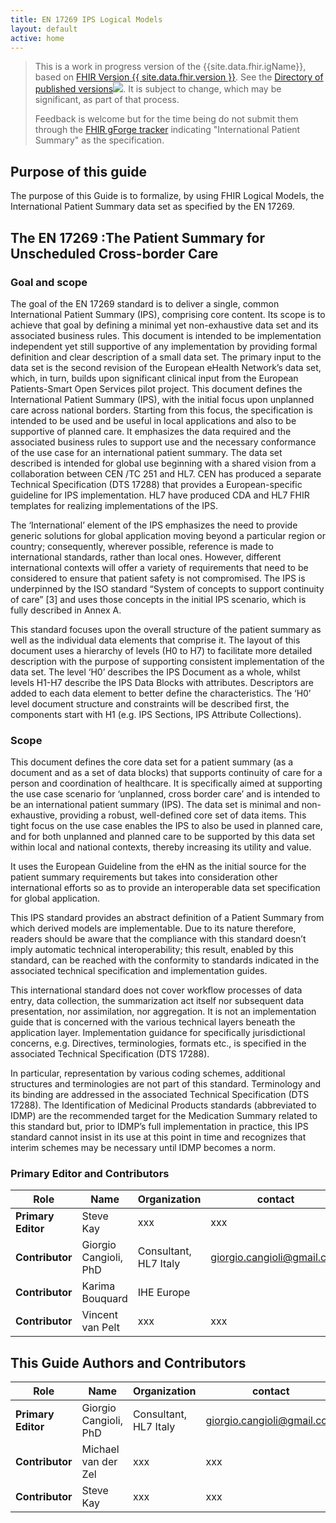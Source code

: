 ```yaml
---
title: EN 17269 IPS Logical Models
layout: default
active: home
---
```

<!-- 
### Jekyll Site Variables

These are the site variables defined [here](http://wiki.hl7.org/index.php?title=IG_Publisher_Documentation#Jekyll):

- IG Business version specification (defined in ig.json)- {% raw %}{{site.data.fhir.ig.version}} {% endraw %} = {{site.data.fhir.ig.version}}

- IG status (defined in ig.xml)- {% raw %}{{site.data.fhir.ig.status}} {% endraw %} = {{site.data.fhir.ig.status}}

- Whether is experimental IG (defined in ig.xml) - {% raw %}{{site.data.fhir.ig.experimental}} {% endraw %} = {{site.data.fhir.ig.experimental}}

- IG Publisher name (defined in ig.xml) - {% raw %}{{site.data.fhir.ig.publisher}} {% endraw %} = {{site.data.fhir.ig.publisher}}

- dependency url - e.g. "uscore" : Base url of a dependency implementation Guide (defined in ig.json) -  {% raw %} {{site.data.fhir.uscore}} {% endraw %}= {{site.data.fhir.uscore}}

- igName : Title of the implementation Guide (defined in ig.xml) -  {% raw %} {{site.data.fhir.igName}} {% endraw %}= {{site.data.fhir.igName}}

- path : path to the main FHIR specification (defined in ig.json)-  {% raw %} {{site.data.fhir.path}} {% endraw %}= {{site.data.fhir.path}}

- canonical : canonical path to this specification (defined in ig.json)-  {% raw %} {{site.data.fhir.canonical}} {% endraw %} = {{site.data.fhir.canonical}}

- errorCount : number of errors in the build file (not including HTML validation errors) -  {% raw %} {{site.data.fhir.errorCount}} {% endraw %} = {{site.data.fhir.errorCount}}

- version : version of FHIR -  {% raw %} {{site.data.fhir.version}} {% endraw %} = {{site.data.fhir.version}}

- revision : revision of FHIR -  {% raw %} {{site.data.fhir.revision}} {% endraw %} = {{site.data.fhir.revision}}

- versionFull : version-revision -  {% raw %} {{site.data.fhir.versionFull}} {% endraw %} = {{site.data.fhir.versionFull}}

- totalFiles : total number of files found by the build -  {% raw %} {{site.data.fhir.totalFiles}} {% endraw %} = {{site.data.fhir.totalFiles}}

- processedFiles : number of files genrated by the build -  {% raw %} {{site.data.fhir.processedFiles}} {% endraw %} = {{site.data.fhir.processedFiles}}

- genDate : date of generation (so date stamps in the pages can match those in the conformance resources) -  {% raw %} {{site.data.fhir.genDate}} {% endraw %} = {{site.data.fhir.genDate}}
-->
<blockquote class="stu-note">
<p>This is a work in progress version <!-- Current officially released version --> of the {{site.data.fhir.igName}}, based on <a href="{{ site.data.fhir.path }}">FHIR Version {{ site.data.fhir.version }}</a>. See the <a href="history.html">Directory of published versions<img src="external.png"/></a>. It is subject to change, which may be significant, as part of that process.
</p>
<p>
Feedback is welcome but for the time being do not submit them through the <a href="http://gforge.hl7.org/gf/project/fhir/tracker/?action=TrackerItemAdd&amp;tracker_id=677">FHIR gForge tracker</a> indicating "International Patient Summary" as the specification.
</p>
</blockquote>

## Purpose of this guide

The purpose of this Guide is to formalize, by using FHIR Logical Models, the International Patient Summary data set as specified by the EN 17269.


## The EN 17269 :The Patient Summary for Unscheduled Cross-border Care

### Goal and scope

<div>
<p>
The goal of the EN 17269 standard is to deliver a single, common International Patient Summary (IPS), comprising core content.
Its scope is to achieve that goal by defining a minimal yet non-exhaustive data set and its associated business rules. This document is intended to be implementation independent yet still supportive of any implementation by providing formal definition and clear description of a small data set. The primary input to the data set is the second revision of the European eHealth Network’s data set, which, in turn, builds upon significant clinical input from the European Patients-Smart Open Services pilot project.
This document defines the International Patient Summary (IPS), with the initial focus upon unplanned care across national borders.  Starting from this focus, the specification is intended to be used and be useful in local applications and also to be supportive of planned care.  It emphasizes the data required and the associated business rules to support use and the necessary conformance of the use case for an international patient summary.
The data set described is intended for global use beginning with a shared vision  from a collaboration between CEN /TC 251 and HL7. CEN has produced a separate Technical Specification (DTS 17288) that provides a European-specific guideline for IPS implementation. HL7 have produced CDA and HL7 FHIR  templates for realizing implementations of the IPS.</p><p>
The ‘International’ element of the IPS emphasizes the need to provide generic solutions for global application moving beyond a particular region or country; consequently, wherever possible, reference is made to international standards, rather than local ones.  However, different international contexts will offer a variety of requirements that need to be considered to ensure that patient safety is not compromised.  The IPS is underpinned by the ISO standard “System of concepts to support continuity of care” [3] and uses those concepts in the initial IPS scenario, which is fully described in Annex A.</p><p>
This standard focuses upon the overall structure of the patient summary as well as the individual data elements that comprise it.  The layout of this document uses a hierarchy of levels (H0 to H7) to facilitate more detailed description with the purpose of supporting consistent implementation of the data set.  The level ‘H0’ describes the IPS Document as a whole, whilst levels H1-H7 describe the IPS Data Blocks with attributes.  Descriptors are added to each data element to better define the characteristics. The ‘H0’ level document structure and constraints will be described first, the components start with H1 (e.g. IPS Sections, IPS Attribute Collections).</p>
</div>


<!-- TOC  the css styling for this is \pages\assets\css\project.css under 'markdown-toc'-->

<!--
* Do not remove this line (it will not be displayed)
 {:toc} -->


<!-- end TOC -->

### Scope

<div>
<p>
This document defines the core data set for a patient summary (as a document and as a set of data blocks) that supports continuity of care for a person and coordination of healthcare. It is specifically aimed at supporting the use case scenario for ‘unplanned, cross border care’ and is intended to be an international patient summary (IPS).  The data set is minimal and non-exhaustive, providing a robust, well-defined core set of data items. This tight focus on the use case enables the IPS to also be used in planned care, and for both unplanned and planned care to be supported by this data set within local and national contexts, thereby increasing its utility and value.
</p>
<p>
It uses the European Guideline from the eHN as the initial source for the patient summary requirements but takes into consideration other international efforts so as to provide an interoperable data set specification for global application.
</p>
<p>
This IPS standard provides an abstract definition of a Patient Summary from which derived models are implementable.  Due to its nature therefore, readers should be aware that the compliance with this standard doesn’t imply automatic technical interoperability; this result, enabled by this standard, can be reached with the conformity to standards indicated in the associated technical specification and implementation guides.
</p>
<p>
This international standard does not cover workflow processes of data entry, data collection, the summarization act itself nor subsequent data presentation, nor assimilation, nor aggregation.
It is not an implementation guide that is concerned with the various technical layers beneath the application layer.  Implementation guidance for specifically jurisdictional concerns, e.g. Directives, terminologies, formats etc., is specified in the associated Technical Specification (DTS 17288).
</p>
<p>
In particular, representation by various coding schemes, additional structures and terminologies are not part of this standard.  Terminology and its binding are addressed in the associated Technical Specification (DTS 17288). The Identification of Medicinal Products standards (abbreviated to IDMP) are the recommended target for the Medication Summary related to this standard but, prior to IDMP’s full implementation in practice, this IPS standard cannot insist in its use at this point in time and recognizes that interim schemes may be necessary until IDMP becomes a norm.
</p>
     </div>
     
     

### Primary Editor and Contributors

| Role  | Name | Organization | contact |
| --- | --- | --- | --- |
| **Primary Editor** | Steve Kay | xxx | xxx |
| **Contributor** | Giorgio Cangioli, PhD | Consultant, HL7 Italy | giorgio.cangioli@gmail.com |
| **Contributor** | Karima Bouquard | IHE Europe |  |
| **Contributor** | Vincent van Pelt  | xxx | xxx |


## This Guide Authors and Contributors

| Role  | Name | Organization | contact |
| --- | --- | --- | --- |
| **Primary Editor** | Giorgio Cangioli, PhD | Consultant, HL7 Italy | giorgio.cangioli@gmail.com |
| **Contributor** | Michael van der Zel  | xxx | xxx |
| **Contributor** | Steve Kay | xxx | xxx |